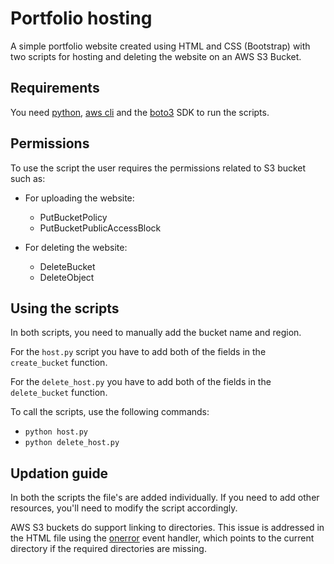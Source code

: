 # Portfolio hosting

A simple portfolio website created using HTML and CSS (Bootstrap) with two scripts for hosting and deleting the website on an AWS S3 Bucket.

## Requirements

You need [python](https://www.python.org/downloads/), [aws cli](https://docs.aws.amazon.com/cli/latest/userguide/getting-started-install.html) and the [boto3](https://pypi.org/project/boto3/) SDK to run the scripts.

## Permissions

To use the script the user requires the permissions related to S3 bucket such as:

- For uploading the website:
    - PutBucketPolicy
    - PutBucketPublicAccessBlock

- For deleting the website:
    - DeleteBucket
    - DeleteObject

## Using the scripts

In both scripts, you need to manually add the bucket name and region.

For the `host.py` script you have to add both of the fields in the `create_bucket` function.

For the `delete_host.py` you have to add both of the fields in the `delete_bucket` function.

To call the scripts, use the following commands:
- `python host.py`
- `python delete_host.py`

## Updation guide

In both the scripts the file's are added individually. If you need to add other resources, you'll need to modify the script accordingly.

AWS S3 buckets do support linking to directories. This issue is addressed in the HTML file using the [onerror](https://developer.mozilla.org/en-US/docs/Web/HTML/Element/img#image_loading_errors) event handler, which points to the current directory if the required directories are missing.
